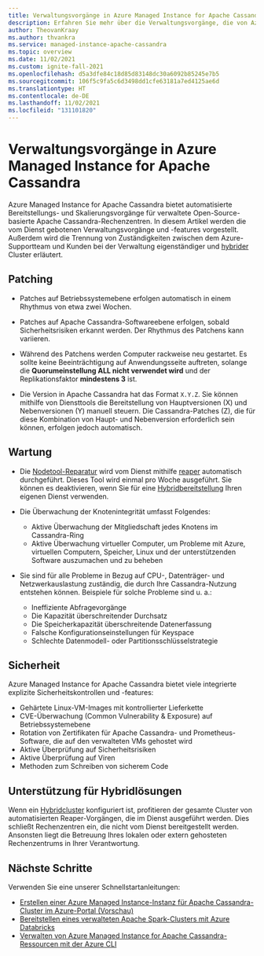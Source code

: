 ```yaml
---
title: Verwaltungsvorgänge in Azure Managed Instance for Apache Cassandra
description: Erfahren Sie mehr über die Verwaltungsvorgänge, die von Azure Managed Instance for Apache Cassandra unterstützt werden. Außerdem wird die Trennung von Zuständigkeiten zwischen dem Azure-Supportteam und Kunden bei der Verwaltung eigenständiger und hybrider Cluster erläutert.
author: TheovanKraay
ms.author: thvankra
ms.service: managed-instance-apache-cassandra
ms.topic: overview
ms.date: 11/02/2021
ms.custom: ignite-fall-2021
ms.openlocfilehash: d5a3dfe84c18d85d83148dc30a6092b85245e7b5
ms.sourcegitcommit: 106f5c9fa5c6d3498dd1cfe63181a7ed4125ae6d
ms.translationtype: HT
ms.contentlocale: de-DE
ms.lasthandoff: 11/02/2021
ms.locfileid: "131101820"
---
```

# <a name="management-operations-in-azure-managed-instance-for-apache-cassandra"></a>Verwaltungsvorgänge in Azure Managed Instance for Apache Cassandra

Azure Managed Instance for Apache Cassandra bietet automatisierte Bereitstellungs- und Skalierungsvorgänge für verwaltete Open-Source-basierte Apache Cassandra-Rechenzentren. In diesem Artikel werden die vom Dienst gebotenen Verwaltungsvorgänge und -features vorgestellt. Außerdem wird die Trennung von Zuständigkeiten zwischen dem Azure-Supportteam und Kunden bei der Verwaltung eigenständiger und [hybrider](configure-hybrid-cluster.md) Cluster erläutert.

## <a name="patching"></a>Patching

* Patches auf Betriebssystemebene erfolgen automatisch in einem Rhythmus von etwa zwei Wochen.

* Patches auf Apache Cassandra-Softwareebene erfolgen, sobald Sicherheitsrisiken erkannt werden. Der Rhythmus des Patchens kann variieren.

* Während des Patchens werden Computer rackweise neu gestartet. Es sollte keine Beeinträchtigung auf Anwendungsseite auftreten, solange die **Quorumeinstellung ALL nicht verwendet wird** und der Replikationsfaktor **mindestens 3** ist.

* Die Version in Apache Cassandra hat das Format `X.Y.Z`. Sie können mithilfe von Diensttools die Bereitstellung von Hauptversionen (X) und Nebenversionen (Y) manuell steuern. Die Cassandra-Patches (Z), die für diese Kombination von Haupt- und Nebenversion erforderlich sein können, erfolgen jedoch automatisch.  

## <a name="maintenance"></a>Wartung

* Die [Nodetool-Reparatur](https://docs.datastax.com/cassandra-oss/3.0/cassandra/tools/toolsRepair.html) wird vom Dienst mithilfe [reaper](http://cassandra-reaper.io/) automatisch durchgeführt. Dieses Tool wird einmal pro Woche ausgeführt. Sie können es deaktivieren, wenn Sie für eine [Hybridbereitstellung](configure-hybrid-cluster.md) Ihren eigenen Dienst verwenden.

* Die Überwachung der Knotenintegrität umfasst Folgendes:

  * Aktive Überwachung der Mitgliedschaft jedes Knotens im Cassandra-Ring
  * Aktive Überwachung virtueller Computer, um Probleme mit Azure, virtuellen Computern, Speicher, Linux und der unterstützenden Software auszumachen und zu beheben

* Sie sind für alle Probleme in Bezug auf CPU-, Datenträger- und Netzwerkauslastung zuständig, die durch Ihre Cassandra-Nutzung entstehen können. Beispiele für solche Probleme sind u. a.:

  * Ineffiziente Abfragevorgänge
  * Die Kapazität überschreitender Durchsatz
  * Die Speicherkapazität überschreitende Datenerfassung
  * Falsche Konfigurationseinstellungen für Keyspace
  * Schlechte Datenmodell- oder Partitionsschlüsselstrategie

## <a name="security"></a>Sicherheit

Azure Managed Instance for Apache Cassandra bietet viele integrierte explizite Sicherheitskontrollen und -features:

* Gehärtete Linux-VM-Images mit kontrollierter Lieferkette
* CVE-Überwachung (Common Vulnerability & Exposure) auf Betriebssystemebene
* Rotation von Zertifikaten für Apache Cassandra- und Prometheus-Software, die auf den verwalteten VMs gehostet wird
* Aktive Überprüfung auf Sicherheitsrisiken
* Aktive Überprüfung auf Viren
* Methoden zum Schreiben von sicherem Code

## <a name="hybrid-support"></a>Unterstützung für Hybridlösungen

Wenn ein [Hybridcluster](configure-hybrid-cluster.md) konfiguriert ist, profitieren der gesamte Cluster von automatisierten Reaper-Vorgängen, die im Dienst ausgeführt werden. Dies schließt Rechenzentren ein, die nicht vom Dienst bereitgestellt werden. Ansonsten liegt die Betreuung Ihres lokalen oder extern gehosteten Rechenzentrums in Ihrer Verantwortung.

## <a name="next-steps"></a>Nächste Schritte

Verwenden Sie eine unserer Schnellstartanleitungen:
* [Erstellen einer Azure Managed Instance-Instanz für Apache Cassandra-Cluster im Azure-Portal (Vorschau)](create-cluster-portal.md)
* [Bereitstellen eines verwalteten Apache Spark-Clusters mit Azure Databricks](deploy-cluster-databricks.md)
* [Verwalten von Azure Managed Instance for Apache Cassandra-Ressourcen mit der Azure CLI](manage-resources-cli.md)
